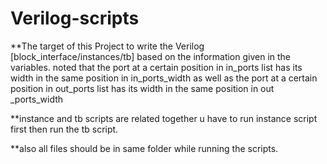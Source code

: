 # Verilog-scripts
**The target of this Project to write the Verilog [block_interface/instances/tb] based on the information given in the variables. noted that the port at a certain position in in_ports list has its width in the same position in in_ports_width as well as the port at a certain position in out_ports list has its width in the same position in out _ports_width

**instance and tb scripts are related together u have to run instance script first then run the tb script.

**also all files should be in same folder while running the scripts.
